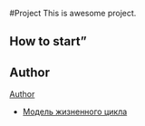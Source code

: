 #Project
This is awesome project.
## How to start”
## Author
[Author](author.md)
- [Модель жизненного цикла](wiki/Lifecycle_Model)
